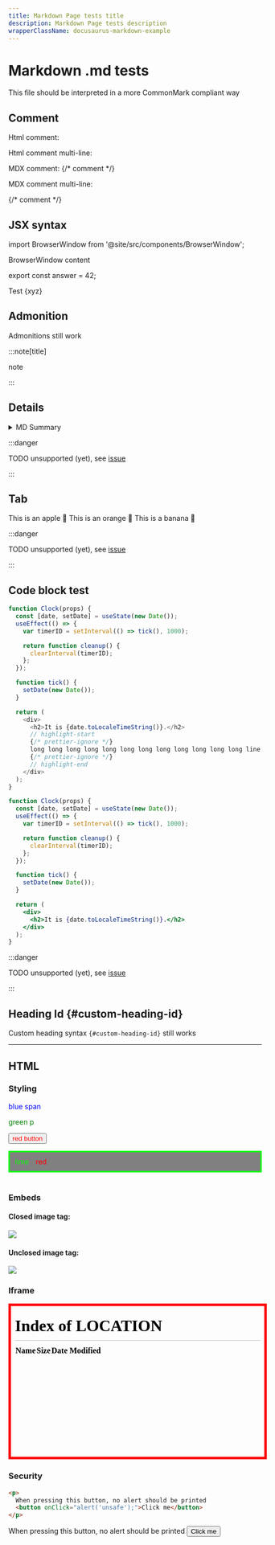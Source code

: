 ```yaml
---
title: Markdown Page tests title
description: Markdown Page tests description
wrapperClassName: docusaurus-markdown-example
---
```


# Markdown .md tests

This file should be interpreted in a more CommonMark compliant way

## Comment

Html comment: <!-- comment -->

Html comment multi-line:

<!--
comment
-->

<!-- prettier-ignore -->
MDX comment: {/* comment */}

MDX comment multi-line:

<!-- prettier-ignore -->
{/*
comment 
*/}

## JSX syntax

import BrowserWindow from '@site/src/components/BrowserWindow';

<BrowserWindow>

BrowserWindow content

</BrowserWindow>

export const answer = 42;

Test {xyz}

## Admonition

Admonitions still work

:::note[title]

note

:::

## Details

<details>
  <summary>MD Summary</summary>

Our custom Details/Summary does not work (yet) in CommonMark mode

</details>

:::danger

TODO unsupported (yet), see [issue](https://github.com/facebook/docusaurus/issues/9092)

:::

## Tab

<tabs>
  <tabItem value="apple" label="Apple" default>
    This is an apple 🍎
  </tabItem>
  <tabItem value="orange" label="Orange">
    This is an orange 🍊
  </tabItem>
  <tabItem value="banana" label="Banana">
    This is a banana 🍌
  </tabItem>
</tabs>

:::danger

TODO unsupported (yet), see [issue](https://github.com/facebook/docusaurus/issues/9092)

:::

## Code block test

```js title="Title"
function Clock(props) {
  const [date, setDate] = useState(new Date());
  useEffect(() => {
    var timerID = setInterval(() => tick(), 1000);

    return function cleanup() {
      clearInterval(timerID);
    };
  });

  function tick() {
    setDate(new Date());
  }

  return (
    <div>
      <h2>It is {date.toLocaleTimeString()}.</h2>
      // highlight-start
      {/* prettier-ignore */}
      long long long long long long long long long long long long line
      {/* prettier-ignore */}
      // highlight-end
    </div>
  );
}
```

```jsx live
function Clock(props) {
  const [date, setDate] = useState(new Date());
  useEffect(() => {
    var timerID = setInterval(() => tick(), 1000);

    return function cleanup() {
      clearInterval(timerID);
    };
  });

  function tick() {
    setDate(new Date());
  }

  return (
    <div>
      <h2>It is {date.toLocaleTimeString()}.</h2>
    </div>
  );
}
```

:::danger

TODO unsupported (yet), see [issue](https://github.com/facebook/docusaurus/issues/9092)

:::

## Heading Id {#custom-heading-id}

Custom heading syntax `{#custom-heading-id}` still works

---

## HTML

### Styling

<span style="color: blue;">blue span</span>

<p style="color: green;">green p</p>

<button style="color: red;">red button</button>

<div style="border: solid; background-color: grey; color: lime; padding: 10px">
  lime <span style="color: red; margin: 10px;">red</span>
</div>

<br/>

### Embeds

#### Closed image tag:

<img src="/img/docusaurus.png"/>

<br/>

#### Unclosed image tag:

<img src="/img/docusaurus.png">

<br/>

### Iframe

<iframe src="/" style="width: 100%; height: 300px; border: solid red thick;"></iframe>

<br/>

### Security

```md
<p>
  When pressing this button, no alert should be printed
  <button onClick="alert('unsafe');">Click me</button>
</p>
```

<p>
  When pressing this button, no alert should be printed
  <button onClick="alert('unsafe');">Click me</button>
</p>
